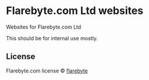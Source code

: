 # Flarebyte.com Ltd websites

Websites for Flarebyte.com Ltd

This should be for internal use mostly.


## License

Flarebyte.com license © [flarebyte](https://github.com/flarebyte)


